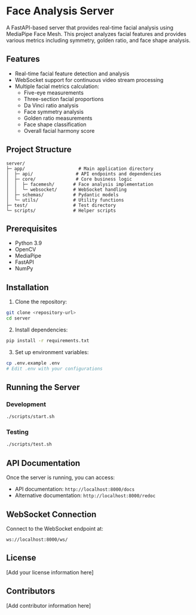# Face Analysis Server

A FastAPI-based server that provides real-time facial analysis using MediaPipe Face Mesh. This project analyzes facial features and provides various metrics including symmetry, golden ratio, and face shape analysis.

## Features

- Real-time facial feature detection and analysis
- WebSocket support for continuous video stream processing
- Multiple facial metrics calculation:
  - Five-eye measurements
  - Three-section facial proportions
  - Da Vinci ratio analysis
  - Face symmetry analysis
  - Golden ratio measurements
  - Face shape classification
  - Overall facial harmony score

## Project Structure

```
server/
├─ app/                    # Main application directory
│  ├─ api/                # API endpoints and dependencies
│  ├─ core/               # Core business logic
│  │  ├─ facemesh/       # Face analysis implementation
│  │  └─ websocket/      # WebSocket handling
│  ├─ schemas/           # Pydantic models
│  └─ utils/             # Utility functions
├─ test/                 # Test directory
└─ scripts/              # Helper scripts
```

## Prerequisites

- Python 3.9
- OpenCV
- MediaPipe
- FastAPI
- NumPy

## Installation

1. Clone the repository:
```bash
git clone <repository-url>
cd server
```

2. Install dependencies:
```bash
pip install -r requirements.txt
```

3. Set up environment variables:
```bash
cp .env.example .env
# Edit .env with your configurations
```

## Running the Server

### Development
```bash
./scripts/start.sh
```

### Testing
```bash
./scripts/test.sh
```

## API Documentation

Once the server is running, you can access:
- API documentation: `http://localhost:8000/docs`
- Alternative documentation: `http://localhost:8000/redoc`

## WebSocket Connection

Connect to the WebSocket endpoint at:
```
ws://localhost:8000/ws/
```

## License

[Add your license information here]

## Contributors

[Add contributor information here]